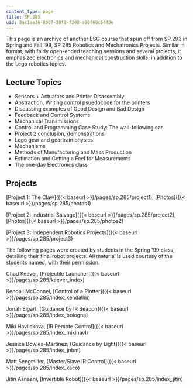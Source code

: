 ```yaml
---
content_type: page
title: SP.285
uid: 3ac1aa36-8b07-38f8-f202-a90f68c5443e
---
```


This page is an archive of another ESG course that spun off from SP.293 in Spring and Fall '99, SP.285 Robotics and Mechatronics Projects. Similar in format, with fairly open-ended teaching sessions and several projects, it emphasized electronics and mechanical construction skills, in addition to the Lego robotics topics.

Lecture Topics
--------------

*   Sensors + Actuators and Printer Disassembly
*   Abstraction, Writing control psuedocode for the printers
*   Discussing examples of Good Design and Bad Design
*   Feedback and Control Systems
*   Mechanical Transmissions
*   Control and Programming Case Study: The wall-following car
*   Project 2 conclusion, demonstrations
*   Lego gear and geartrain physics
*   Mechanisms
*   Methods of Manufacturing and Mass Production
*   Estimation and Getting a Feel for Measurements
*   The one-day Electronics class

Projects
--------

[Project 1: The Claw]({{< baseurl >}}/pages/sp.285/project1), [Photos]({{< baseurl >}}/pages/sp.285/photos1)

[Project 2: Industrial Salvage]({{< baseurl >}}/pages/sp.285/project2), [Photos]({{< baseurl >}}/pages/sp.285/photos2)

[Project 3: Independent Robotics Projects]({{< baseurl >}}/pages/sp.285/project3)

The following pages were created by students in the Spring '99 class, detailing their final robot projects. All material is used courtesy of the students named, with their permission.

Chad Keever, [Projectile Launcher]({{< baseurl >}}/pages/sp.285/keever_index)

Kendall McConnel, [Control of a Plotter]({{< baseurl >}}/pages/sp.285/index_kendallm)

Jonah Elgart, [Guidance by IR Beacon]({{< baseurl >}}/pages/sp.285/index_bologna)

Miki Havlickova, [IR Remote Control]({{< baseurl >}}/pages/sp.285/index_mikihavl)

Jessica Bowles-Martinez, [Guidance by Light]({{< baseurl >}}/pages/sp.285/index_jnbm)

Matt Seegmiller, [Master/Slave IR Control]({{< baseurl >}}/pages/sp.285/index_xaco)

Jitin Asnaani, [Invertible Robot]({{< baseurl >}}/pages/sp.285/index_jitin)